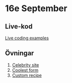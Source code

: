 # 16e September

## Live-kod
[Live coding examples](live-coding/)

## Övningar
1. [Celebrity site](exercises/exercise_celebrate.md)
2. [Coolest form](exercises/exercise_form.md)
3. [Custom recipe](exercises/exercise_recipe.md)
